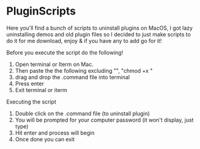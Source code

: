 # PluginScripts
Here you'll find a bunch of scripts to uninstall plugins on MacOS, I got lazy uninstalling 
demos and old plugin files so I decided to just make scripts to do it for me
download, enjoy & if you have any to add go for it!

Before you execute the script do the following!
1. Open terminal or Iterm on Mac.
2. Then paste the the following excluding "", "chmod +x "
3. drag and drop the .command file into terminal
4. Press enter
5. Exit terminal or iterm

Executing the script
1. Double click on the .command file (to uninstall plugin)
2. You will be prompted for your computer password (it won't display, just type)
3. Hit enter and process will begin
4. Once done you can exit
